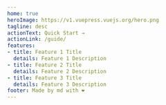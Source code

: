 ```yaml
---
home: true
heroImage: https://v1.vuepress.vuejs.org/hero.png
tagline: desc
actionText: Quick Start →
actionLink: /guide/
features:
- title: Feature 1 Title
  details: Feature 1 Description
- title: Feature 2 Title
  details: Feature 2 Description
- title: Feature 3 Title
  details: Feature 3 Description
footer: Made by md with ❤️
---
```

